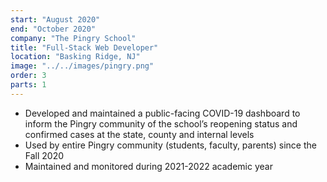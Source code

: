```yaml
---
start: "August 2020"
end: "October 2020"
company: "The Pingry School"
title: "Full-Stack Web Developer"
location: "Basking Ridge, NJ"
image: "../../images/pingry.png"
order: 3
parts: 1
---
```


- Developed and maintained a public-facing COVID-19 dashboard to inform the Pingry community of the school’s reopening status and confirmed cases at the state, county and internal levels
- Used by entire Pingry community (students, faculty, parents) since the Fall 2020
- Maintained and monitored during 2021-2022 academic year
